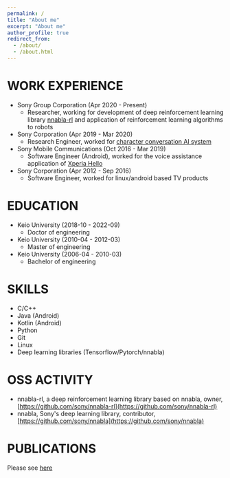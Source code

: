 ```yaml
---
permalink: /
title: "About me"
excerpt: "About me"
author_profile: true
redirect_from: 
  - /about/
  - /about.html
---
```


WORK EXPERIENCE
======
- Sony Group Corporation (Apr 2020 - Present)
  - Researcher, working for development of deep reinforcement learning library [nnabla-rl](https://github.com/sony/nnabla-rl) and application of reinforcement learning algorithms to robots
- Sony Corporation (Apr 2019 - Mar 2020)
  - Research Engineer, worked for [character conversation AI system](https://www.sony.com/en/SonyInfo/research/projects/character_conversation_AI/)
- Sony Mobile Communications (Oct 2016 - Mar 2019)
  - Software Engineer (Android), worked for the voice assistance application of [Xperia Hello](https://xperia.sony.jp/product/smartproducts/g1209/)
- Sony Corporation (Apr 2012 - Sep 2016)
  - Software Engineer, worked for linux/android based TV products

EDUCATION
======
- Keio University (2018-10 - 2022-09)
  - Doctor of engineering
- Keio University (2010-04 - 2012-03)
  - Master of engineering
- Keio University (2006-04 - 2010-03)
  - Bachelor of engineering

SKILLS
======
- C/C++
- Java (Android)
- Kotlin (Android)
- Python 
- Git
- Linux
- Deep learning libraries (Tensorflow/Pytorch/nnabla)

OSS ACTIVITY
======
- nnabla-rl, a deep reinforcement learning library based on nnabla, owner, [https://github.com/sony/nnabla-rl](https://github.com/sony/nnabla-rl)
- nnabla, Sony's deep learning library, contributor, [https://github.com/sony/nnabla](https://github.com/sony/nnabla)

PUBLICATIONS
======
Please see [here](https://scholar.google.com/citations?hl=en&user=KPZ3RBUAAAAJ)
